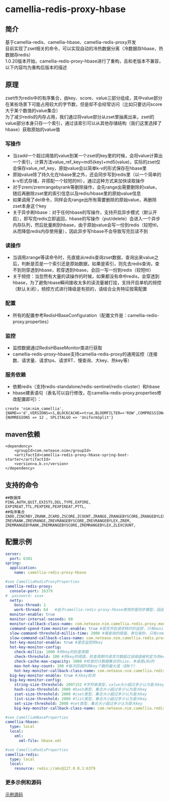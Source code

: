 
# camellia-redis-proxy-hbase
## 简介  
基于camellia-redis、camellia-hbase、camellia-redis-proxy开发   
目前实现了zset相关的命令，可以实现自动的冷热数据分离（冷数据存hbase，热数据存redis）  
1.0.20版本开始，camellia-redis-proxy-hbase进行了重构，且和老版本不兼容，以下内容均为重构后版本的描述    

## 原理
zset作为redis中的有序集合，由key、score、value三部分组成，其中value部分在某些场景下可能占用较大的字节数，但是却不会经常访问（比如只要访问score大于某个数值的value集合）     
为了减少redis的内存占用，我们通过将value部分从zset里抽离出来，zset的value部分本身只存一个索引，通过该索引可以从其他存储结构（我们这里选择了hbase）获取原始的value值    

### 写操作
* 当zadd一个超过阈值的value到某一个zset的key里的时候，会将value计算出一个索引，计算方法value_ref_key=md5(key)+md5(value)，实际的zset仅会保存value_ref_key，原始value会以简单k-v的形式保存在hbase里  
* 原始value除了持久化在hbase里之外，还会同步写到redis里（以一个简单的k-v形式存储，并搭配一个较短的ttl），通过这种方式来加快读取操作  
* 对于zrem/zremrangebyrank等删除操作，会先range出需要删除的value，随后再删除zset里的索引信息以及redis/hbase里的原始value信息  
* 如果调用了del命令，同样会先range出所有需要删除的原始value，再删除zset本身这个key
* 关于异步刷hbase：对于任何hbase的写操作，支持开启异步模式（默认开启），即写完redis立即返回，hbase的写操作（put/delete）会进入一个异步内存队列，然后批量刷到hbase，由于原始value会写一份到redis（较短ttl，从而降低redis内存使用量），因此异步写hbase不会导致写完后读不到      

### 读操作       
* 当调用zrange等读命令时，先直接从redis查询zset数据，查询出来value之后，判断是否是一个索引还是原始数据，如果是索引，则先去redis查询，查不到则穿透到hbase，若穿透到hbase，会回一写一份到redis（较短ttl）  
* 关于频控：当忽然有大量的读操作的时候，如果都没有命中redis，会穿透到hbase，为了避免hbase瞬间接收太多的读流量被打挂，支持开启单机的频控（默认关闭），频控方式进行降级是有损的，请结合业务特征按需配置  

### 配置
* 所有的配置参考RedisHBaseConfiguration（配置文件是：camellia-redis-proxy.properties）

### 监控
* 监控数据通过RedisHBaseMonitor类进行获取
* camellia-redis-proxy-hbase支持camellia-redis-proxy的通用监控（连接数、请求量、请求tps、请求RT、慢查询、大key、热key等）

### 服务依赖
* 依赖redis（支持redis-standalone/redis-sentinel/redis-cluster）和hbase  
* hbase建表语句（表名可以自行修改，在camellia-redis-proxy.properties修改配置即可）：
```
create 'nim:nim_camellia',{NAME=>'d',VERSIONS=>1,BLOCKCACHE=>true,BLOOMFILTER=>'ROW',COMPRESSION=>'LZO',TTL=>'5184000'},{NUMREGIONS => 12 , SPLITALGO => 'UniformSplit'}
```

## maven依赖
```
<dependency>
    <groupId>com.netease.nim</groupId>
    <artifactId>camellia-redis-proxy-hbase-spring-boot-starter</artifactId>
    <version>a.b.c</version>
</dependency>
```

## 支持的命令
```
##数据库
PING,AUTH,QUIT,EXISTS,DEL,TYPE,EXPIRE,
EXPIREAT,TTL,PEXPIRE,PEXPIREAT,PTTL,
##有序集合
ZADD,ZINCRBY,ZRANK,ZCARD,ZSCORE,ZCOUNT,ZRANGE,ZRANGEBYSCORE,ZRANGEBYLEX,
ZREVRANK,ZREVRANGE,ZREVRANGEBYSCORE,ZREVRANGEBYLEX,ZREM,
ZREMRANGEBYRANK,ZREMRANGEBYSCORE,ZREMRANGEBYLEX,ZLEXCOUNT,

```

## 配置示例
```yaml
server:
  port: 6381
spring:
  application:
    name: camellia-redis-proxy-hbase

#see CamelliaRedisProxyProperties
camellia-redis-proxy:
  console-port: 16379
#  password: xxxx
  netty:
    boss-thread: 1
    work-thread: 64   #由于camellia-redis-proxy-hbase使用的是同步模型，因此work-thread设置的大一些，而不是默认的cpu核数
  monitor-enable: true
  monitor-interval-seconds: 60
  monitor-callback-class-name: com.netease.nim.camellia.redis.proxy.monitor.LoggingMonitorCallback #监控回调类
  command-spend-time-monitor-enable: true #是否开启请求耗时的监控，只有monitor-enable=true才有效
  slow-command-threshold-millis-time: 2000 #慢查询的阈值，单位毫秒，只有command-spend-time-monitor-enable=true才有效
  slow-command-callback-class-name: com.netease.nim.camellia.redis.proxy.command.async.spendtime.LoggingSlowCommandMonitorCallback #慢查询的回调类
  hot-key-monitor-enable: true #是否监控热key
  hot-key-monitor-config:
    check-millis: 1000 #热key的检查周期
    check-threshold: 100 #热key的阈值，检查周期内请求次数超过该阈值被判定为热key
    check-cache-max-capacity: 1000 #检查的计数器集合的size，本身是LRU的
    max-hot-key-count: 100 #每次回调的热key个数的最大值（前N个）
    hot-key-monitor-callback-class-name: com.netease.nim.camellia.redis.proxy.command.async.hotkey.LoggingHoyKeyMonitorCallback #热key的回调类
  big-key-monitor-enable: true #大key检测
  big-key-monitor-config:
    string-size-threshold: 2097152 #字符串类型，value大小超过多少认为是大key
    hash-size-threshold: 2000 #hash类型，集合大小超过多少认为是大key
    zset-size-threshold: 2000 #zset类型，集合大小超过多少认为是大key
    list-size-threshold: 2000 #list类型，集合大小超过多少认为是大key
    set-size-threshold: 2000 #set类型，集合大小超过多少认为是大key
    big-key-monitor-callback-class-name: com.netease.nim.camellia.redis.proxy.command.async.bigkey.LoggingBigKeyMonitorCallback #大key的回调类

#see CamelliaHBaseProperties
camellia-hbase:
  type: local
  local:
    xml:
      xml-file: hbase.xml

#see CamelliaRedisProperties
camellia-redis:
  type: local
  local:
    resource: redis://abc@127.0.0.1:6379
```


### 更多示例和源码
[示例源码](/camellia-samples/camellia-redis-proxy-hbase-samples)
